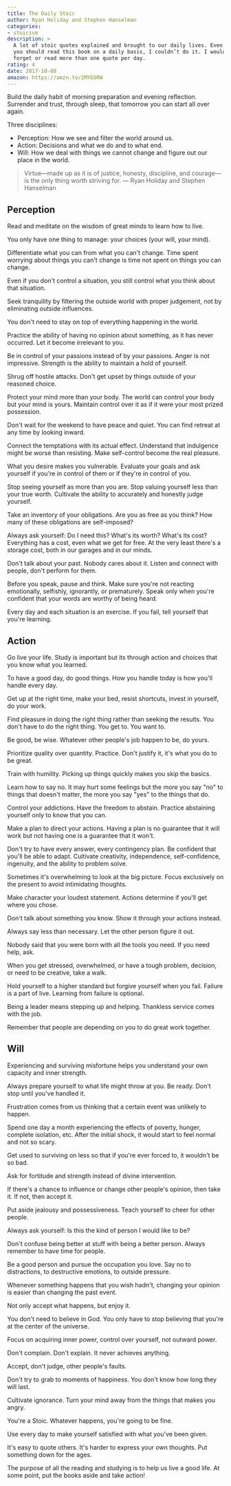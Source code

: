```yaml
---
title: The Daily Stoic
author: Ryan Holiday and Stephen Hanselman
categories:
- stoicism
description: >
  A lot of stoic quotes explained and brought to our daily lives. Even  though
  you should read this book on a daily basis, I couldn’t do it. I would either
  forget or read more than one quote per day.
rating: 4
date: 2017-10-08
amazon: https://amzn.to/2MYG5RW
---
```


Build the daily habit of morning preparation and evening reflection. Surrender
and trust, through sleep, that tomorrow you can start all over again.

Three disciplines:

* Perception: How we see and filter the world around us.
* Action: Decisions and what we do and to what end.
* Will: How we deal with things we cannot change and figure out our place in the
  world.

> Virtue—made up as it is of justice, honesty, discipline, and courage—is the
> only thing worth striving for. — Ryan Holiday and Stephen Hanselman

## Perception

Read and meditate on the wisdom of great minds to learn how to live.

You only have one thing to manage: your choices (your will, your mind).

Differentiate what you can from what you can't change. Time spent worrying about
things you can't change is time not spent on things you can change.

Even if you don't control a situation, you still control what you think about
that situation.

Seek tranquility by filtering the outside world with proper judgement, not by
eliminating outside influences.

You don't need to stay on top of everything happening in the world.

Practice the ability of having no opinion about something, as it has never
occurred. Let it become irrelevant to you.

Be in control of your passions instead of by your passions. Anger is not
impressive. Strength is the ability to maintain a hold of yourself.

Shrug off hostile attacks. Don't get upset by things outside of your reasoned
choice.

Protect your mind more than your body. The world can control your body but your
mind is yours. Maintain control over it as if it were your most prized
possession.

Don't wait for the weekend to have peace and quiet. You can find retreat at any
time by looking inward.

Connect the temptations with its actual effect. Understand that indulgence might
be worse than resisting. Make self-control become the real pleasure.

What you desire makes you vulnerable. Evaluate your goals and ask yourself if
you're in control of them or if they're in control of you.

Stop seeing yourself as more than you are. Stop valuing yourself less than your
true worth. Cultivate the ability to accurately and honestly judge yourself.

Take an inventory of your obligations. Are you as free as you think? How many of
these obligations are self-imposed?

Always ask yourself: Do I need this? What's its worth? What's its cost?
Everything has a cost, even what we get for free. At the very least there's a
storage cost, both in our garages and in our minds.

Don't talk about your past. Nobody cares about it. Listen and connect with
people, don't perform for them.

Before you speak, pause and think. Make sure you're not reacting emotionally,
selfishly, ignorantly, or prematurely. Speak only when you're confident that
your words are worthy of being heard.

Every day and each situation is an exercise. If you fail, tell yourself that
you're learning.

## Action

Go live your life. Study is important but its through action and choices that
you know what you learned.

To have a good day, do good things. How you handle today is how you'll handle
every day.

Get up at the right time, make your bed, resist shortcuts, invest in yourself,
do your work.

Find pleasure in doing the right thing rather than seeking the results. You
don't have to do the right thing. You get to. You want to.

Be good, be wise. Whatever other people's job happen to be, do yours.

Prioritize quality over quantity. Practice. Don't justify it, it's what you do
to be great.

Train with humility. Picking up things quickly makes you skip the basics.

Learn how to say no. It may hurt some feelings but the more you say "no" to
things that doesn't matter, the more you say "yes" to the things that do.

Control your addictions. Have the freedom to abstain. Practice abstaining
yourself only to know that you can.

Make a plan to direct your actions. Having a plan is no guarantee that it will
work but not having one is a guarantee that it won't.

Don't try to have every answer, every contingency plan. Be confident that
you'll be able to adapt. Cultivate creativity, independence, self-confidence,
ingenuity, and the ability to problem solve.

Sometimes it's overwhelming to look at the big picture. Focus exclusively on the
present to avoid intimidating thoughts.

Make character your loudest statement. Actions determine if you'll get where you
chose.

Don't talk about something you know. Show it through your actions instead.

Always say less than necessary. Let the other person figure it out.

Nobody said that you were born with all the tools you need. If you need help,
ask.

When you get stressed, overwhelmed, or have a tough problem, decision, or need
to be creative, take a walk.

Hold yourself to a higher standard but forgive yourself when you fail. Failure
is a part of live. Learning from failure is optional.

Being a leader means stepping up and helping. Thankless service comes with the
job.

Remember that people are depending on you to do great work together.

## Will

Experiencing and surviving misfortune helps you understand your own capacity and
inner strength.

Always prepare yourself to what life might throw at you. Be ready. Don't stop
until you've handled it.

Frustration comes from us thinking that a certain event was unlikely to happen.

Spend one day a month experiencing the effects of poverty, hunger, complete
isolation, etc. After the initial shock, it would start to feel normal and not
so scary.

Get used to surviving on less so that if you're ever forced to, it wouldn't be
so bad.

Ask for fortitude and strength instead of divine intervention.

If there's a chance to influence or change other people's opinion, then take it.
If not, then accept it.

Put aside jealousy and possessiveness. Teach yourself to cheer for other people.

Always ask yourself: Is this the kind of person I would like to be?

Don't confuse being better at stuff with being a better person. Always remember
to have time for people.

Be a good person and pursue the occupation you love. Say no to distractions, to
destructive emotions, to outside pressure.

Whenever something happens that you wish hadn't, changing your opinion is easier
than changing the past event.

Not only accept what happens, but enjoy it.

You don't need to believe in God. You only have to stop believing that you're
at the center of the universe.

Focus on acquiring inner power, control over yourself, not outward power.

Don't complain. Don't explain. It never achieves anything.

Accept, don't judge, other people's faults.

Don't try to grab to moments of happiness. You don't know how long they will
last.

Cultivate ignorance. Turn your mind away from the things that makes you angry.

You're a Stoic. Whatever happens, you're going to be fine.

Use every day to make yourself satisfied with what you've been given.

It's easy to quote others. It's harder to express your own thoughts. Put
something down for the ages.

The purpose of all the reading and studying is to help us live a good life. At
some point, put the books aside and take action!

